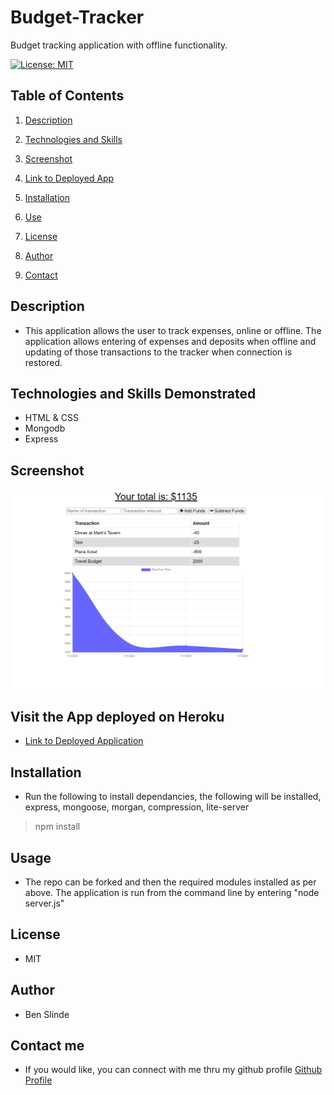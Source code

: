 # Budget-Tracker
Budget tracking application with offline functionality.

[![License: MIT](https://img.shields.io/badge/License-MIT-yellow.svg)](https://opensource.org/licenses/MIT)


## Table of Contents

1. [Description](#description)

1. [Technologies and Skills](#technologies)

1. [Screenshot](#screenshot)

1. [Link to Deployed App](#sample)

1. [Installation](#installation)

1. [Use](#usage)

1. [License](#license)

1. [Author](#author)

1. [Contact](#contact)


## <a id="description"></a>Description

* This application allows the user to track expenses, online or offline.  The application allows entering of expenses and deposits when offline and updating of those transactions to the tracker when connection is restored.

## <a id="technologies"></a>Technologies and Skills Demonstrated

* HTML & CSS
* Mongodb
* Express

## <a id="screenshot"></a>Screenshot

![Screenshot of App in use](./public/assets/images/SSBW.png)

## <a id="sample"></a>Visit the App deployed on Heroku

* [Link to Deployed Application](https://stark-reaches-88697.herokuapp.com/)

## <a id="installation"></a>Installation

* Run the following to install dependancies, the following will be installed, express, mongoose, morgan, compression, lite-server

> npm install

## <a id="usage"></a>Usage

* The repo can be forked and then the required modules installed as per above.  The application is run from the command line by entering "node server.js"

## <a id="license"></a>License

- MIT

## <a id="author"></a>Author

* Ben Slinde

## <a id="contact"></a>Contact me

* If you would like, you can connect with me thru my github profile [Github Profile](https://github.com/stevenslade)
